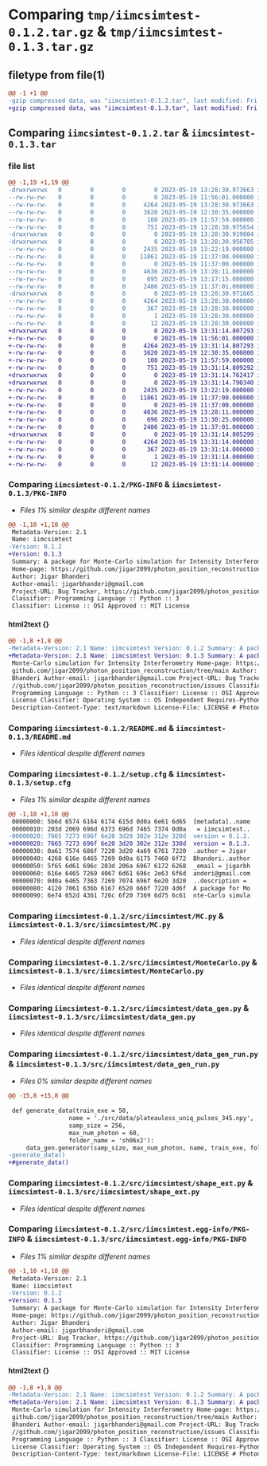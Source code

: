# Comparing `tmp/iimcsimtest-0.1.2.tar.gz` & `tmp/iimcsimtest-0.1.3.tar.gz`

## filetype from file(1)

```diff
@@ -1 +1 @@
-gzip compressed data, was "iimcsimtest-0.1.2.tar", last modified: Fri May 19 13:28:30 2023, max compression
+gzip compressed data, was "iimcsimtest-0.1.3.tar", last modified: Fri May 19 13:31:14 2023, max compression
```

## Comparing `iimcsimtest-0.1.2.tar` & `iimcsimtest-0.1.3.tar`

### file list

```diff
@@ -1,19 +1,19 @@
-drwxrwxrwx   0        0        0        0 2023-05-19 13:28:30.973663 iimcsimtest-0.1.2/
--rw-rw-rw-   0        0        0        0 2023-05-19 11:56:01.000000 iimcsimtest-0.1.2/LICENSE
--rw-rw-rw-   0        0        0     4264 2023-05-19 13:28:30.973663 iimcsimtest-0.1.2/PKG-INFO
--rw-rw-rw-   0        0        0     3620 2023-05-19 12:30:35.000000 iimcsimtest-0.1.2/README.md
--rw-rw-rw-   0        0        0      108 2023-05-19 11:57:59.000000 iimcsimtest-0.1.2/pyproject.toml
--rw-rw-rw-   0        0        0      751 2023-05-19 13:28:30.975654 iimcsimtest-0.1.2/setup.cfg
-drwxrwxrwx   0        0        0        0 2023-05-19 13:28:30.919804 iimcsimtest-0.1.2/src/
-drwxrwxrwx   0        0        0        0 2023-05-19 13:28:30.956705 iimcsimtest-0.1.2/src/iimcsimtest/
--rw-rw-rw-   0        0        0     2435 2023-05-19 13:22:19.000000 iimcsimtest-0.1.2/src/iimcsimtest/MC.py
--rw-rw-rw-   0        0        0    11861 2023-05-19 11:37:00.000000 iimcsimtest-0.1.2/src/iimcsimtest/MonteCarlo.py
--rw-rw-rw-   0        0        0        0 2023-05-19 11:37:00.000000 iimcsimtest-0.1.2/src/iimcsimtest/__init__.py
--rw-rw-rw-   0        0        0     4636 2023-05-19 13:28:11.000000 iimcsimtest-0.1.2/src/iimcsimtest/data_gen.py
--rw-rw-rw-   0        0        0      695 2023-05-19 13:17:15.000000 iimcsimtest-0.1.2/src/iimcsimtest/data_gen_run.py
--rw-rw-rw-   0        0        0     2486 2023-05-19 11:37:01.000000 iimcsimtest-0.1.2/src/iimcsimtest/shape_ext.py
-drwxrwxrwx   0        0        0        0 2023-05-19 13:28:30.971665 iimcsimtest-0.1.2/src/iimcsimtest.egg-info/
--rw-rw-rw-   0        0        0     4264 2023-05-19 13:28:30.000000 iimcsimtest-0.1.2/src/iimcsimtest.egg-info/PKG-INFO
--rw-rw-rw-   0        0        0      367 2023-05-19 13:28:30.000000 iimcsimtest-0.1.2/src/iimcsimtest.egg-info/SOURCES.txt
--rw-rw-rw-   0        0        0        1 2023-05-19 13:28:30.000000 iimcsimtest-0.1.2/src/iimcsimtest.egg-info/dependency_links.txt
--rw-rw-rw-   0        0        0       12 2023-05-19 13:28:30.000000 iimcsimtest-0.1.2/src/iimcsimtest.egg-info/top_level.txt
+drwxrwxrwx   0        0        0        0 2023-05-19 13:31:14.807293 iimcsimtest-0.1.3/
+-rw-rw-rw-   0        0        0        0 2023-05-19 11:56:01.000000 iimcsimtest-0.1.3/LICENSE
+-rw-rw-rw-   0        0        0     4264 2023-05-19 13:31:14.807293 iimcsimtest-0.1.3/PKG-INFO
+-rw-rw-rw-   0        0        0     3620 2023-05-19 12:30:35.000000 iimcsimtest-0.1.3/README.md
+-rw-rw-rw-   0        0        0      108 2023-05-19 11:57:59.000000 iimcsimtest-0.1.3/pyproject.toml
+-rw-rw-rw-   0        0        0      751 2023-05-19 13:31:14.809292 iimcsimtest-0.1.3/setup.cfg
+drwxrwxrwx   0        0        0        0 2023-05-19 13:31:14.762417 iimcsimtest-0.1.3/src/
+drwxrwxrwx   0        0        0        0 2023-05-19 13:31:14.790340 iimcsimtest-0.1.3/src/iimcsimtest/
+-rw-rw-rw-   0        0        0     2435 2023-05-19 13:22:19.000000 iimcsimtest-0.1.3/src/iimcsimtest/MC.py
+-rw-rw-rw-   0        0        0    11861 2023-05-19 11:37:00.000000 iimcsimtest-0.1.3/src/iimcsimtest/MonteCarlo.py
+-rw-rw-rw-   0        0        0        0 2023-05-19 11:37:00.000000 iimcsimtest-0.1.3/src/iimcsimtest/__init__.py
+-rw-rw-rw-   0        0        0     4636 2023-05-19 13:28:11.000000 iimcsimtest-0.1.3/src/iimcsimtest/data_gen.py
+-rw-rw-rw-   0        0        0      696 2023-05-19 13:30:25.000000 iimcsimtest-0.1.3/src/iimcsimtest/data_gen_run.py
+-rw-rw-rw-   0        0        0     2486 2023-05-19 11:37:01.000000 iimcsimtest-0.1.3/src/iimcsimtest/shape_ext.py
+drwxrwxrwx   0        0        0        0 2023-05-19 13:31:14.805299 iimcsimtest-0.1.3/src/iimcsimtest.egg-info/
+-rw-rw-rw-   0        0        0     4264 2023-05-19 13:31:14.000000 iimcsimtest-0.1.3/src/iimcsimtest.egg-info/PKG-INFO
+-rw-rw-rw-   0        0        0      367 2023-05-19 13:31:14.000000 iimcsimtest-0.1.3/src/iimcsimtest.egg-info/SOURCES.txt
+-rw-rw-rw-   0        0        0        1 2023-05-19 13:31:14.000000 iimcsimtest-0.1.3/src/iimcsimtest.egg-info/dependency_links.txt
+-rw-rw-rw-   0        0        0       12 2023-05-19 13:31:14.000000 iimcsimtest-0.1.3/src/iimcsimtest.egg-info/top_level.txt
```

### Comparing `iimcsimtest-0.1.2/PKG-INFO` & `iimcsimtest-0.1.3/PKG-INFO`

 * *Files 1% similar despite different names*

```diff
@@ -1,10 +1,10 @@
 Metadata-Version: 2.1
 Name: iimcsimtest
-Version: 0.1.2
+Version: 0.1.3
 Summary: A package for Monte-Carlo simulation for Intensity Interferometry
 Home-page: https://github.com/jigar2099/photon_position_reconstruction/tree/main
 Author: Jigar Bhanderi
 Author-email: jigarbhanderi@gmail.com
 Project-URL: Bug Tracker, https://github.com/jigar2099/photon_position_reconstruction/issues
 Classifier: Programming Language :: Python :: 3
 Classifier: License :: OSI Approved :: MIT License
```

#### html2text {}

```diff
@@ -1,8 +1,8 @@
-Metadata-Version: 2.1 Name: iimcsimtest Version: 0.1.2 Summary: A package for
+Metadata-Version: 2.1 Name: iimcsimtest Version: 0.1.3 Summary: A package for
 Monte-Carlo simulation for Intensity Interferometry Home-page: https://
 github.com/jigar2099/photon_position_reconstruction/tree/main Author: Jigar
 Bhanderi Author-email: jigarbhanderi@gmail.com Project-URL: Bug Tracker, https:
 //github.com/jigar2099/photon_position_reconstruction/issues Classifier:
 Programming Language :: Python :: 3 Classifier: License :: OSI Approved :: MIT
 License Classifier: Operating System :: OS Independent Requires-Python: >=3.6
 Description-Content-Type: text/markdown License-File: LICENSE # Photon Position
```

### Comparing `iimcsimtest-0.1.2/README.md` & `iimcsimtest-0.1.3/README.md`

 * *Files identical despite different names*

### Comparing `iimcsimtest-0.1.2/setup.cfg` & `iimcsimtest-0.1.3/setup.cfg`

 * *Files 1% similar despite different names*

```diff
@@ -1,10 +1,10 @@
 00000000: 5b6d 6574 6164 6174 615d 0d0a 6e61 6d65  [metadata]..name
 00000010: 203d 2069 696d 6373 696d 7465 7374 0d0a   = iimcsimtest..
-00000020: 7665 7273 696f 6e20 3d20 302e 312e 320d  version = 0.1.2.
+00000020: 7665 7273 696f 6e20 3d20 302e 312e 330d  version = 0.1.3.
 00000030: 0a61 7574 686f 7220 3d20 4a69 6761 7220  .author = Jigar 
 00000040: 4268 616e 6465 7269 0d0a 6175 7468 6f72  Bhanderi..author
 00000050: 5f65 6d61 696c 203d 206a 6967 6172 6268  _email = jigarbh
 00000060: 616e 6465 7269 4067 6d61 696c 2e63 6f6d  anderi@gmail.com
 00000070: 0d0a 6465 7363 7269 7074 696f 6e20 3d20  ..description = 
 00000080: 4120 7061 636b 6167 6520 666f 7220 4d6f  A package for Mo
 00000090: 6e74 652d 4361 726c 6f20 7369 6d75 6c61  nte-Carlo simula
```

### Comparing `iimcsimtest-0.1.2/src/iimcsimtest/MC.py` & `iimcsimtest-0.1.3/src/iimcsimtest/MC.py`

 * *Files identical despite different names*

### Comparing `iimcsimtest-0.1.2/src/iimcsimtest/MonteCarlo.py` & `iimcsimtest-0.1.3/src/iimcsimtest/MonteCarlo.py`

 * *Files identical despite different names*

### Comparing `iimcsimtest-0.1.2/src/iimcsimtest/data_gen.py` & `iimcsimtest-0.1.3/src/iimcsimtest/data_gen.py`

 * *Files identical despite different names*

### Comparing `iimcsimtest-0.1.2/src/iimcsimtest/data_gen_run.py` & `iimcsimtest-0.1.3/src/iimcsimtest/data_gen_run.py`

 * *Files 0% similar despite different names*

```diff
@@ -15,8 +15,8 @@
 
 def generate_data(train_exe = 50,
                 name = './src/data/plateauless_uniq_pulses_345.npy',
                 samp_size = 256,
                 max_num_photon = 60,
                 folder_name = 'sh06x2'):
     data_gen.generator(samp_size, max_num_photon, name, train_exe, folder_name)
-generate_data()
+#generate_data()
```

### Comparing `iimcsimtest-0.1.2/src/iimcsimtest/shape_ext.py` & `iimcsimtest-0.1.3/src/iimcsimtest/shape_ext.py`

 * *Files identical despite different names*

### Comparing `iimcsimtest-0.1.2/src/iimcsimtest.egg-info/PKG-INFO` & `iimcsimtest-0.1.3/src/iimcsimtest.egg-info/PKG-INFO`

 * *Files 1% similar despite different names*

```diff
@@ -1,10 +1,10 @@
 Metadata-Version: 2.1
 Name: iimcsimtest
-Version: 0.1.2
+Version: 0.1.3
 Summary: A package for Monte-Carlo simulation for Intensity Interferometry
 Home-page: https://github.com/jigar2099/photon_position_reconstruction/tree/main
 Author: Jigar Bhanderi
 Author-email: jigarbhanderi@gmail.com
 Project-URL: Bug Tracker, https://github.com/jigar2099/photon_position_reconstruction/issues
 Classifier: Programming Language :: Python :: 3
 Classifier: License :: OSI Approved :: MIT License
```

#### html2text {}

```diff
@@ -1,8 +1,8 @@
-Metadata-Version: 2.1 Name: iimcsimtest Version: 0.1.2 Summary: A package for
+Metadata-Version: 2.1 Name: iimcsimtest Version: 0.1.3 Summary: A package for
 Monte-Carlo simulation for Intensity Interferometry Home-page: https://
 github.com/jigar2099/photon_position_reconstruction/tree/main Author: Jigar
 Bhanderi Author-email: jigarbhanderi@gmail.com Project-URL: Bug Tracker, https:
 //github.com/jigar2099/photon_position_reconstruction/issues Classifier:
 Programming Language :: Python :: 3 Classifier: License :: OSI Approved :: MIT
 License Classifier: Operating System :: OS Independent Requires-Python: >=3.6
 Description-Content-Type: text/markdown License-File: LICENSE # Photon Position
```

